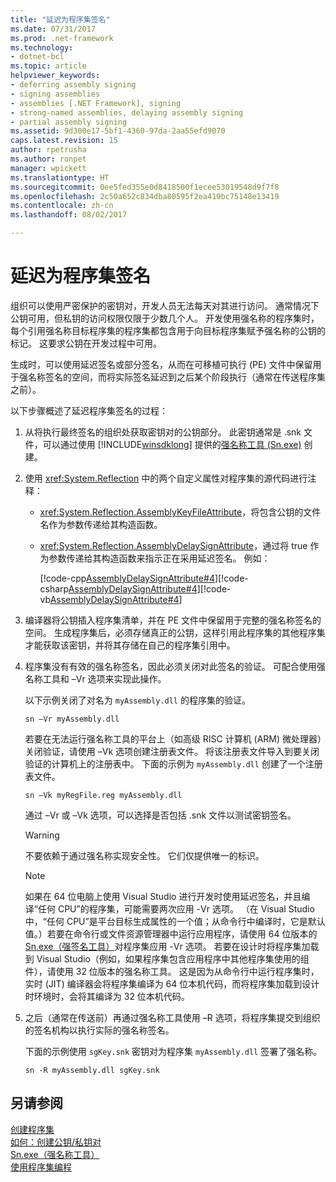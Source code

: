 ```yaml
---
title: "延迟为程序集签名"
ms.date: 07/31/2017
ms.prod: .net-framework
ms.technology:
- dotnet-bcl
ms.topic: article
helpviewer_keywords:
- deferring assembly signing
- signing assemblies
- assemblies [.NET Framework], signing
- strong-named assemblies, delaying assembly signing
- partial assembly signing
ms.assetid: 9d300e17-5bf1-4360-97da-2aa55efd9070
caps.latest.revision: 15
author: rpetrusha
ms.author: ronpet
manager: wpickett
ms.translationtype: HT
ms.sourcegitcommit: 0ee5fed355e0d8418500f1ecee53019548d9f7f8
ms.openlocfilehash: 2c50a652c834dba80595f2ea419bc75148e13419
ms.contentlocale: zh-cn
ms.lasthandoff: 08/02/2017

---
```

# <a name="delay-signing-an-assembly"></a>延迟为程序集签名
组织可以使用严密保护的密钥对，开发人员无法每天对其进行访问。 通常情况下公钥可用，但私钥的访问权限仅限于少数几个人。 开发使用强名称的程序集时，每个引用强名称目标程序集的程序集都包含用于向目标程序集赋予强名称的公钥的标记。 这要求公钥在开发过程中可用。  
  
 生成时，可以使用延迟签名或部分签名，从而在可移植可执行 (PE) 文件中保留用于强名称签名的空间，而将实际签名延迟到之后某个阶段执行（通常在传送程序集之前）。  
  
 以下步骤概述了延迟程序集签名的过程：  
  
1.  从将执行最终签名的组织处获取密钥对的公钥部分。 此密钥通常是 .snk 文件，可以通过使用 [!INCLUDE[winsdklong](../../../includes/winsdklong-md.md)] 提供的[强名称工具 (Sn.exe)](../../../docs/framework/tools/sn-exe-strong-name-tool.md) 创建。  
  
2.  使用 <xref:System.Reflection> 中的两个自定义属性对程序集的源代码进行注释：  
  
    -   <xref:System.Reflection.AssemblyKeyFileAttribute>，将包含公钥的文件名作为参数传递给其构造函数。  
  
    -   <xref:System.Reflection.AssemblyDelaySignAttribute>，通过将 true 作为参数传递给其构造函数来指示正在采用延迟签名。 例如：  
  
         [!code-cpp[AssemblyDelaySignAttribute#4](../../../samples/snippets/cpp/VS_Snippets_CLR/AssemblyDelaySignAttribute/cpp/source2.cpp#4)][!code-csharp[AssemblyDelaySignAttribute#4](../../../samples/snippets/csharp/VS_Snippets_CLR/AssemblyDelaySignAttribute/cs/source2.cs#4)][!code-vb[AssemblyDelaySignAttribute#4](../../../samples/snippets/visualbasic/VS_Snippets_CLR/AssemblyDelaySignAttribute/vb/source2.vb#4)]  
  
3.  编译器将公钥插入程序集清单，并在 PE 文件中保留用于完整的强名称签名的空间。 生成程序集后，必须存储真正的公钥，这样引用此程序集的其他程序集才能获取该密钥，并将其存储在自己的程序集引用中。  
  
4.  程序集没有有效的强名称签名，因此必须关闭对此签名的验证。 可配合使用强名称工具和 –Vr 选项来实现此操作。  
  
     以下示例关闭了对名为 `myAssembly.dll` 的程序集的验证。  
  
    ```  
    sn –Vr myAssembly.dll  
    ```  
  
     若要在无法运行强名称工具的平台上（如高级 RISC 计算机 (ARM) 微处理器）关闭验证，请使用 –Vk 选项创建注册表文件。 将该注册表文件导入到要关闭验证的计算机上的注册表中。 下面的示例为 `myAssembly.dll` 创建了一个注册表文件。  
  
    ```  
    sn –Vk myRegFile.reg myAssembly.dll  
    ```  
  
     通过 –Vr 或 –Vk 选项，可以选择是否包括 .snk 文件以测试密钥签名。  
  
    > [!WARNING]
    > 不要依赖于通过强名称实现安全性。 它们仅提供唯一的标识。
  
    > [!NOTE]
    >  如果在 64 位电脑上使用 Visual Studio 进行开发时使用延迟签名，并且编译“任何 CPU”的程序集，可能需要两次应用 -Vr 选项。 （在 Visual Studio 中，“任何 CPU”是平台目标生成属性的一个值；从命令行中编译时，它是默认值。）若要在命令行或文件资源管理器中运行应用程序，请使用 64 位版本的 [Sn.exe（强签名工具）](../../../docs/framework/tools/sn-exe-strong-name-tool.md)对程序集应用 -Vr 选项。 若要在设计时将程序集加载到 Visual Studio（例如，如果程序集包含应用程序中其他程序集使用的组件），请使用 32 位版本的强名称工具。 这是因为从命令行中运行程序集时，实时 (JIT) 编译器会将程序集编译为 64 位本机代码，而将程序集加载到设计时环境时，会将其编译为 32 位本机代码。  
  
5.  之后（通常在传送前）再通过强名称工具使用 –R 选项，将程序集提交到组织的签名机构以执行实际的强名称签名。  
  
     下面的示例使用 `sgKey.snk` 密钥对为程序集 `myAssembly.dll` 签署了强名称。  
  
    ```  
    sn -R myAssembly.dll sgKey.snk  
    ```  
  
## <a name="see-also"></a>另请参阅  
 [创建程序集](../../../docs/framework/app-domains/create-assemblies.md)   
 [如何：创建公钥/私钥对](../../../docs/framework/app-domains/how-to-create-a-public-private-key-pair.md)   
 [Sn.exe（强名称工具）](../../../docs/framework/tools/sn-exe-strong-name-tool.md)   
 [使用程序集编程](../../../docs/framework/app-domains/programming-with-assemblies.md)

